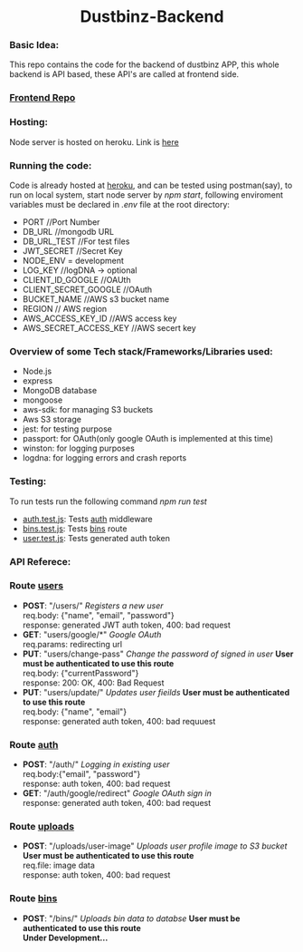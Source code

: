 <h1 align="center">
  Dustbinz-Backend
</h1>

### Basic Idea:
This repo contains the code for the backend of dustbinz APP, this whole backend is API based, these API's are called at frontend side.

### [Frontend Repo](https://github.com/ishanExtreme/DustBinz-App-Frontend)

### Hosting:
Node server is hosted on heroku. Link is [here](https://dustbinz-backend.herokuapp.com/)

### Running the code:
Code is already hosted at [heroku](https://dustbinz-backend.herokuapp.com/), and can be tested using postman(say), to run on local system, start node server by *npm start*,  following enviroment variables must be declared in *.env* file at the root directory:

* PORT //Port Number
* DB_URL //mongodb URL
* DB_URL_TEST //For test files
* JWT_SECRET //Secret Key
* NODE_ENV = development
* LOG_KEY //logDNA -> optional
* CLIENT_ID_GOOGLE //OAUth
* CLIENT_SECRET_GOOGLE //OAuth
* BUCKET_NAME //AWS s3 bucket name
* REGION // AWS region
* AWS_ACCESS_KEY_ID //AWS access key
* AWS_SECRET_ACCESS_KEY //AWS secert key

### Overview of some Tech stack/Frameworks/Libraries used:

* Node.js
* express
* MongoDB database
* mongoose
* aws-sdk: for managing S3 buckets
* Aws S3 storage
* jest: for testing purpose
* passport: for OAuth(only google OAuth is implemented at this time)
* winston: for logging purposes
* logdna: for logging errors and crash reports

### Testing:
To run tests run the following command *npm run test*

* [auth.test.js](https://github.com/ishanExtreme/Dustbinz-Backend/blob/main/tests/integration/auth.test.js): Tests [auth](https://github.com/ishanExtreme/Dustbinz-Backend/blob/main/middleware/auth.js) middleware
* [bins.test.js](https://github.com/ishanExtreme/Dustbinz-Backend/blob/main/tests/integration/bins.test.js): Tests [bins](https://github.com/ishanExtreme/Dustbinz-Backend/blob/main/routes/bins.js) route
* [user.test.js](https://github.com/ishanExtreme/Dustbinz-Backend/blob/main/tests/unit/models/user.test.js): Tests generated auth token

### API Referece:

### Route [users](https://github.com/ishanExtreme/Dustbinz-Backend/blob/main/routes/users.js)
* **POST**: "/users/" *Registers a new user* <br> req.body: {"name", "email", "password"} <br> response: generated JWT auth token, 400: bad request
* **GET**: "users/google/*" *Google OAuth* <br> req.params: redirecting url
* **PUT**: "users/change-pass" *Change the password of signed in user* **User must be authenticated to use this route** <br> req.body: {"currentPassword"} <br> response: 200: OK, 400: Bad Request
* **PUT**: "users/update/" *Updates user fieilds*  **User must be authenticated to use this route** <br> req.body: {"name", "email"} <br> response: generated auth token, 400: bad requuest

### Route [auth](https://github.com/ishanExtreme/Dustbinz-Backend/blob/main/routes/auth.js)
* **POST**: "/auth/" *Logging in existing user* <br> req.body:{"email", "password"} <br> response: auth token, 400: bad request
* **GET**: "/auth/google/redirect" *Google OAuth sign in* <br> response: generated auth token, 400: bad request

### Route [uploads](https://github.com/ishanExtreme/Dustbinz-Backend/blob/main/routes/upload.js)
* **POST**: "/uploads/user-image" *Uploads user profile image to S3 bucket* **User must be authenticated to use this route** <br> req.file: image data <br> response: auth token, 400: bad request

### Route [bins](https://github.com/ishanExtreme/Dustbinz-Backend/blob/main/routes/bins.js)
* **POST**: "/bins/" *Uploads bin data to databse* **User must be authenticated to use this route** <br> **Under Development...**

  


